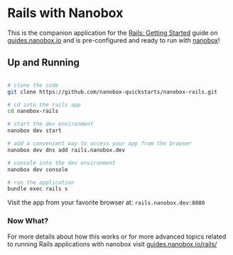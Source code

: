 # Rails with Nanobox
This is the companion application for the [Rails: Getting Started](https://guides.nanobox.io/rails/) guide on [guides.nanobox.io](https://guides.nanobox.io) and is pre-configured and ready to run with [nanobox](https://desktop.nanobox.io/)!

## Up and Running

``` bash

# clone the code
git clone https://github.com/nanobox-quickstarts/nanobox-rails.git

# cd into the rails app
cd nanobox-rails

# start the dev environment
nanobox dev start

# add a convenient way to access your app from the browser
nanobox dev dns add rails.nanobox.dev

# console into the dev environment
nanobox dev console

# run the application
bundle exec rails s
```

Visit the app from your favorite browser at: `rails.nanobox.dev:8080`

### Now What?
For more details about how this works or for more advanced topics related to running Rails applications with nanobox visit [guides.nanobox.io/rails/](https://guides.nanobox.io/rails/)
